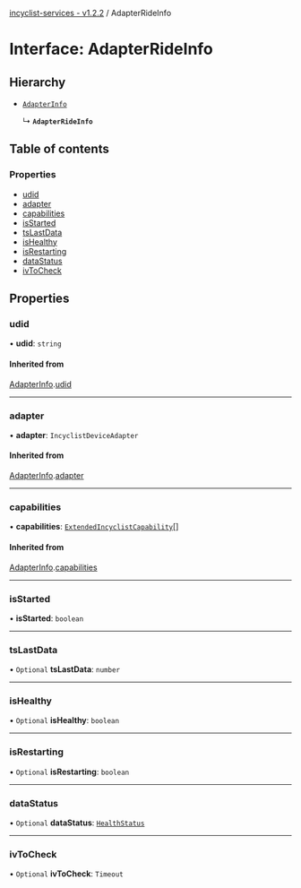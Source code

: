 [incyclist-services - v1.2.2](../README.md) / AdapterRideInfo

# Interface: AdapterRideInfo

## Hierarchy

- [`AdapterInfo`](AdapterInfo.md)

  ↳ **`AdapterRideInfo`**

## Table of contents

### Properties

- [udid](AdapterRideInfo.md#udid)
- [adapter](AdapterRideInfo.md#adapter)
- [capabilities](AdapterRideInfo.md#capabilities)
- [isStarted](AdapterRideInfo.md#isstarted)
- [tsLastData](AdapterRideInfo.md#tslastdata)
- [isHealthy](AdapterRideInfo.md#ishealthy)
- [isRestarting](AdapterRideInfo.md#isrestarting)
- [dataStatus](AdapterRideInfo.md#datastatus)
- [ivToCheck](AdapterRideInfo.md#ivtocheck)

## Properties

### udid

• **udid**: `string`

#### Inherited from

[AdapterInfo](AdapterInfo.md).[udid](AdapterInfo.md#udid)

___

### adapter

• **adapter**: `IncyclistDeviceAdapter`

#### Inherited from

[AdapterInfo](AdapterInfo.md).[adapter](AdapterInfo.md#adapter)

___

### capabilities

• **capabilities**: [`ExtendedIncyclistCapability`](../README.md#extendedincyclistcapability)[]

#### Inherited from

[AdapterInfo](AdapterInfo.md).[capabilities](AdapterInfo.md#capabilities)

___

### isStarted

• **isStarted**: `boolean`

___

### tsLastData

• `Optional` **tsLastData**: `number`

___

### isHealthy

• `Optional` **isHealthy**: `boolean`

___

### isRestarting

• `Optional` **isRestarting**: `boolean`

___

### dataStatus

• `Optional` **dataStatus**: [`HealthStatus`](../README.md#healthstatus)

___

### ivToCheck

• `Optional` **ivToCheck**: `Timeout`
